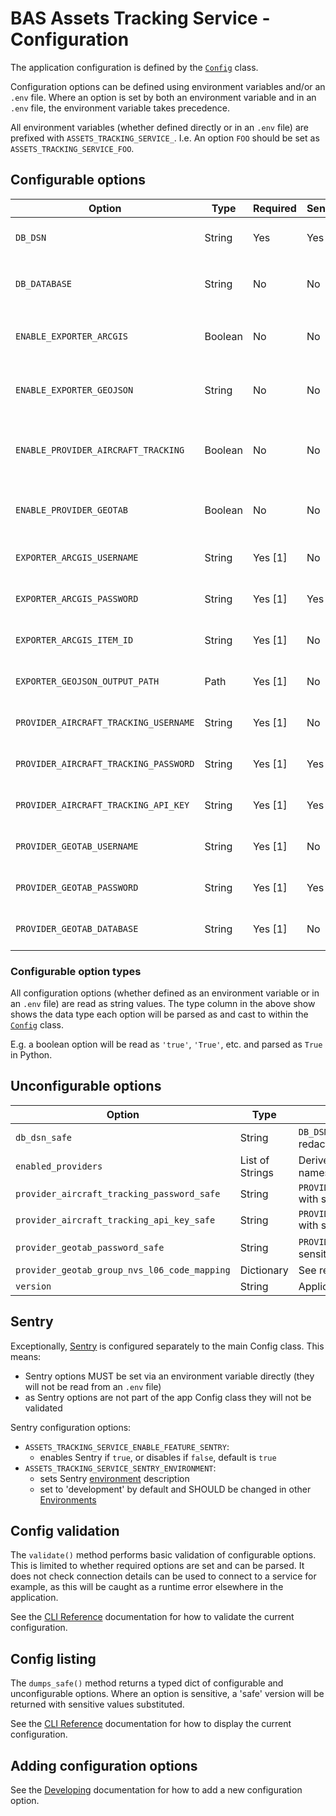 # BAS Assets Tracking Service - Configuration

The application configuration is defined by the [`Config`](../src/assets_tracking_service/config.py) class.

Configuration options can be defined using environment variables and/or an `.env` file. Where an option is set by both
an environment variable and in an `.env` file, the environment variable takes precedence.

All environment variables (whether defined directly or in an `.env` file) are prefixed with `ASSETS_TRACKING_SERVICE_`.
I.e. An option `FOO` should be set as `ASSETS_TRACKING_SERVICE_FOO`.

## Configurable options

| Option                                | Type     | Required  | Sensitive | Summary                                    | Default | Example                                                   |
|---------------------------------------|----------|-----------|-----------|--------------------------------------------|---------|-----------------------------------------------------------|
| `DB_DSN`                              | String   | Yes       | Yes       | Postgres connection string                 | *N/A*   | `postgresql://username:password@$db.example.com/database` |
| `DB_DATABASE`                         | String   | No        | No        | Optional override for database in `DB_DSN` | *None*  | `database_test`                                           |
| `ENABLE_EXPORTER_ARCGIS`              | Boolean  | No        | No        | Enables ArcGIS exporter if true            | 'true'  | 'true'                                                    |
| `ENABLE_EXPORTER_GEOJSON`             | String   | No        | No        | Enables GeoJSON exporter if true           | 'true'  | 'true'                                                    |
| `ENABLE_PROVIDER_AIRCRAFT_TRACKING`   | Boolean  | No        | No        | Enables Aircraft Tracking provider if true | 'true'  | 'true'                                                    |
| `ENABLE_PROVIDER_GEOTAB`              | Boolean  | No        | No        | Enables Geotab provider if true            | 'true'  | 'true'                                                    |
| `EXPORTER_ARCGIS_USERNAME`            | String   | Yes [1]   | No        | See relevant exporter configuration        | *None*  | 'x'                                                       |
| `EXPORTER_ARCGIS_PASSWORD`            | String   | Yes [1]   | Yes       | See relevant exporter configuration        | *None*  | 'x'                                                       |
| `EXPORTER_ARCGIS_ITEM_ID`             | String   | Yes [1]   | No        | See relevant exporter configuration        | *None*  | 'x'                                                       |
| `EXPORTER_GEOJSON_OUTPUT_PATH`        | Path     | Yes [1]   | No        | See relevant exporter configuration        | *None*  | `/data/exports/output.geojson`                            |
| `PROVIDER_AIRCRAFT_TRACKING_USERNAME` | String   | Yes [1]   | No        | See relevant provider configuration        | *None*  | 'x'                                                       |
| `PROVIDER_AIRCRAFT_TRACKING_PASSWORD` | String   | Yes [1]   | Yes       | See relevant provider configuration        | *None*  | 'x'                                                       |
| `PROVIDER_AIRCRAFT_TRACKING_API_KEY`  | String   | Yes [1]   | Yes       | See relevant provider configuration        | *None*  | 'x'                                                       |
| `PROVIDER_GEOTAB_USERNAME`            | String   | Yes [1]   | No        | See relevant provider configuration        | *None*  | 'x'                                                       |
| `PROVIDER_GEOTAB_PASSWORD`            | String   | Yes [1]   | Yes       | See relevant provider configuration        | *None*  | 'x'                                                       |
| `PROVIDER_GEOTAB_DATABASE`            | String   | Yes [1]   | No        | See relevant provider configuration        | *None*  | 'x'                                                       |

### Configurable option types

All configuration options (whether defined as an environment variable or in an `.env` file) are read as
string values. The type column in the above show shows the data type each option will be parsed as and cast to within
the [`Config`](../src/assets_tracking_service/config.py) class.

E.g. a boolean option will be read as `'true'`, `'True'`, etc. and parsed as `True` in Python.

## Unconfigurable options

| Option                                       | Type            | Summary                                                             | Example                                                   |
|----------------------------------------------|-----------------|---------------------------------------------------------------------|-----------------------------------------------------------|
| `db_dsn_safe`                                | String          | `DB_DSN` with sensitive elements redacted                           | 'postgresql://username:REDACTED@$db.example.com/database' |
| `enabled_providers`                          | List of Strings | Derived list of enabled provider names                              | '['geotab']'                                              |
| `provider_aircraft_tracking_password_safe`   | String          | `PROVIDER_AIRCRAFT_TRACKING_PASSWORD` with sensitive value redacted | 'REDACTED'                                                |
| `provider_aircraft_tracking_api_key_safe`    | String          | `PROVIDER_AIRCRAFT_TRACKING_API_KEY` with sensitive value redacted  | 'REDACTED'                                                |
| `provider_geotab_password_safe`              | String          | `PROVIDER_GEOTAB_PASSWORD` with sensitive value redacted            | 'REDACTED'                                                |
| `provider_geotab_group_nvs_l06_code_mapping` | Dictionary      | See relevant provider configuration                                 | -                                                         |
| `version`                                    | String          | Application package version                                         | '0.3.0'                                                   |

## Sentry

Exceptionally, [Sentry](./implementation.md#monitoring) is configured separately to the main Config class. This means:

- Sentry options MUST be set via an environment variable directly (they will not be read from an `.env` file)
- as Sentry options are not part of the app Config class they will not be validated

Sentry configuration options:

- `ASSETS_TRACKING_SERVICE_ENABLE_FEATURE_SENTRY`:
  - enables Sentry if `true`, or disables if `false`, default is `true`
- `ASSETS_TRACKING_SERVICE_SENTRY_ENVIRONMENT`:
  - sets Sentry [environment](https://docs.sentry.io/platforms/python/configuration/environments/) description
  - set to 'development' by default and SHOULD be changed in other [Environments](./infrastructure.md#environments)

## Config validation

The `validate()` method performs basic validation of configurable options. This is limited to whether required options
are set and can be parsed. It does not check connection details can be used to connect to a service for example, as
this will be caught as a runtime error elsewhere in the application.

See the [CLI Reference](./cli-reference.md#config-commands) documentation for how to validate the current configuration.

## Config listing

The `dumps_safe()` method returns a typed dict of configurable and unconfigurable options. Where an option is
sensitive, a 'safe' version will be returned with sensitive values substituted.

See the [CLI Reference](./cli-reference.md#config-commands) documentation for how to display the current configuration.

## Adding configuration options

See the [Developing](./dev.md#adding-configuration-options) documentation for how to add a new configuration option.
